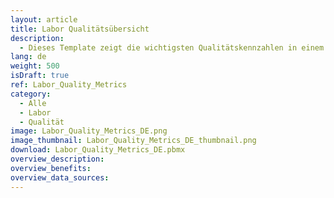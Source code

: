 ```yaml
---
layout: article
title: Labor Qualitätsübersicht
description: 
  - Dieses Template zeigt die wichtigsten Qualitätskennzahlen in einem Labor.
lang: de
weight: 500
isDraft: true
ref: Labor_Quality_Metrics
category:
  - Alle
  - Labor
  - Qualität
image: Labor_Quality_Metrics_DE.png
image_thumbnail: Labor_Quality_Metrics_DE_thumbnail.png
download: Labor_Quality_Metrics_DE.pbmx
overview_description:
overview_benefits:
overview_data_sources:
---
```

